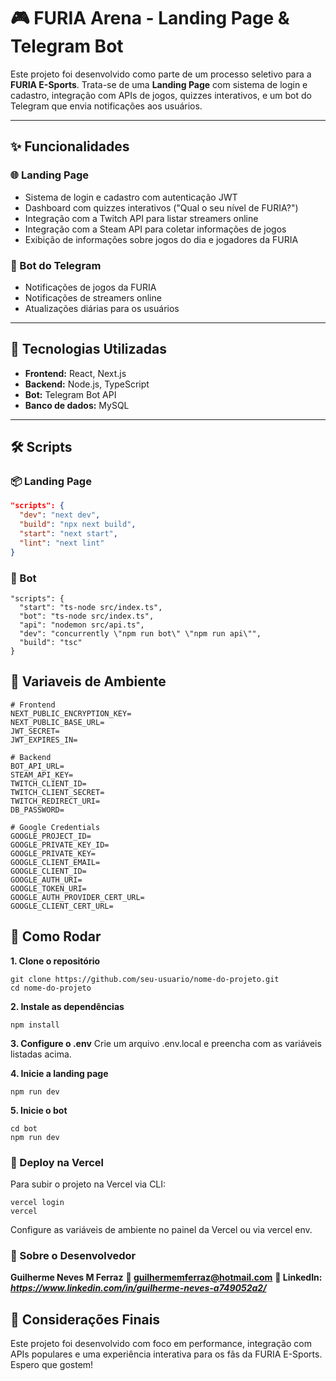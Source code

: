 # 🎮 FURIA Arena - Landing Page & Telegram Bot

Este projeto foi desenvolvido como parte de um processo seletivo para a **FURIA E-Sports**. Trata-se de uma **Landing Page** com sistema de login e cadastro, integração com APIs de jogos, quizzes interativos, e um bot do Telegram que envia notificações aos usuários.

---

## ✨ Funcionalidades

### 🌐 Landing Page

- Sistema de login e cadastro com autenticação JWT
- Dashboard com quizzes interativos ("Qual o seu nível de FURIA?")
- Integração com a Twitch API para listar streamers online
- Integração com a Steam API para coletar informações de jogos
- Exibição de informações sobre jogos do dia e jogadores da FURIA

### 🤖 Bot do Telegram

- Notificações de jogos da FURIA
- Notificações de streamers online
- Atualizações diárias para os usuários

---

## 🧠 Tecnologias Utilizadas

- **Frontend:** React, Next.js
- **Backend:** Node.js, TypeScript
- **Bot:** Telegram Bot API
- **Banco de dados:** MySQL

---

## 🛠️ Scripts

### 📦 Landing Page

```json
"scripts": {
  "dev": "next dev",
  "build": "npx next build",
  "start": "next start",
  "lint": "next lint"
}
```
### 🤖 Bot

```
"scripts": {
  "start": "ts-node src/index.ts",
  "bot": "ts-node src/index.ts",
  "api": "nodemon src/api.ts",
  "dev": "concurrently \"npm run bot\" \"npm run api\"",
  "build": "tsc"
}
```

## 🧠  Variaveis de Ambiente

```
# Frontend
NEXT_PUBLIC_ENCRYPTION_KEY=
NEXT_PUBLIC_BASE_URL=
JWT_SECRET=
JWT_EXPIRES_IN=

# Backend
BOT_API_URL=
STEAM_API_KEY=
TWITCH_CLIENT_ID=
TWITCH_CLIENT_SECRET=
TWITCH_REDIRECT_URI=
DB_PASSWORD=

# Google Credentials
GOOGLE_PROJECT_ID=
GOOGLE_PRIVATE_KEY_ID=
GOOGLE_PRIVATE_KEY=
GOOGLE_CLIENT_EMAIL=
GOOGLE_CLIENT_ID=
GOOGLE_AUTH_URI=
GOOGLE_TOKEN_URI=
GOOGLE_AUTH_PROVIDER_CERT_URL=
GOOGLE_CLIENT_CERT_URL=
```

## 🧪 Como Rodar 
**1. Clone o repositório**
```
git clone https://github.com/seu-usuario/nome-do-projeto.git
cd nome-do-projeto
```

**2. Instale as dependências**
```
npm install
```
**3. Configure o .env**
Crie um arquivo .env.local e preencha com as variáveis listadas acima.

**4. Inicie a landing page**
```
npm run dev
```
**5. Inicie o bot**
```
cd bot
npm run dev
```
### 🚀 Deploy na Vercel
Para subir o projeto na Vercel via CLI:

```
vercel login
vercel
```
Configure as variáveis de ambiente no painel da Vercel ou via vercel env.

### 👤 Sobre o Desenvolvedor
**Guilherme Neves M Ferraz**
**📧 guilhermemferraz@hotmail.com**
**🔗 LinkedIn: *https://www.linkedin.com/in/guilherme-neves-a749052a2/***

## 🏁 Considerações Finais
Este projeto foi desenvolvido com foco em performance, integração com APIs populares e uma experiência interativa para os fãs da FURIA E-Sports. Espero que gostem!

